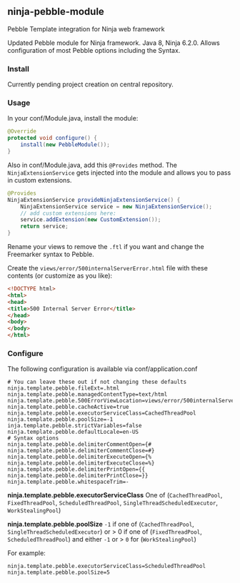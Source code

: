 ## ninja-pebble-module
Pebble Template integration for Ninja web framework

Updated Pebble module for Ninja framework. Java 8, Ninja 6.2.0. Allows configuration of most Pebble options including the Syntax.

### Install
Currently pending project creation on central repository.

### Usage

In your conf/Module.java, install the module:

```java
@Override
protected void configure() {
    install(new PebbleModule());
}
```

Also in conf/Module.java, add this `@Provides` method. The `NinjaExtensionService` gets injected into the module and allows you to pass in custom extensions. 

```java
@Provides
NinjaExtensionService provideNinjaExtensionService() {
    NinjaExtensionService service = new NinjaExtensionService();
    // add custom extensions here:
    service.addExtension(new CustomExtension());
    return service;
}
```

Rename your views to remove the `.ftl` if you want and change the Freemarker syntax to Pebble.

Create the `views/error/500internalServerError.html` file with these contents (or customize as you like):

```html
<!DOCTYPE html>
<html>
<head>
<title>500 Internal Server Error</title>
</head>
<body>
</body>
</html>
```
### Configure
The following configuration is available via conf/application.conf

```
# You can leave these out if not changing these defaults
ninja.template.pebble.fileExt=.html
ninja.template.pebble.managedContentType=text/html
ninja.template.pebble.500ErrorViewLocation=views/error/500internalServerError.html
ninja.template.pebble.cacheActive=true
ninja.template.pebble.executorServiceClass=CachedThreadPool
ninja.template.pebble.poolSize=-1
inja.template.pebble.strictVariables=false
ninja.template.pebble.defaultLocale=en-US
# Syntax options
ninja.template.pebble.delimiterCommentOpen={#
ninja.template.pebble.delimiterCommentClose=#}
ninja.template.pebble.delimiterExecuteOpen={%
ninja.template.pebble.delimiterExecuteClose=%}
ninja.template.pebble.delimiterPrintOpen={{
ninja.template.pebble.delimiterPrintClose=}}
ninja.template.pebble.whitespaceTrim=-
```

**ninja.template.pebble.executorServiceClass**
One of (`CachedThreadPool`, `FixedThreadPool`, `ScheduledThreadPool`, `SingleThreadScheduledExecutor`, `WorkStealingPool`)  

**ninja.template.pebble.poolSize**
`-1` if one of (`CachedThreadPool`, `SingleThreadScheduledExecutor`) or > 0 if one of (`FixedThreadPool`, `ScheduledThreadPool`) and either `-1` or > `0` for (`WorkStealingPool`)

For example:

```
ninja.template.pebble.executorServiceClass=ScheduledThreadPool
ninja.template.pebble.poolSize=5
```


